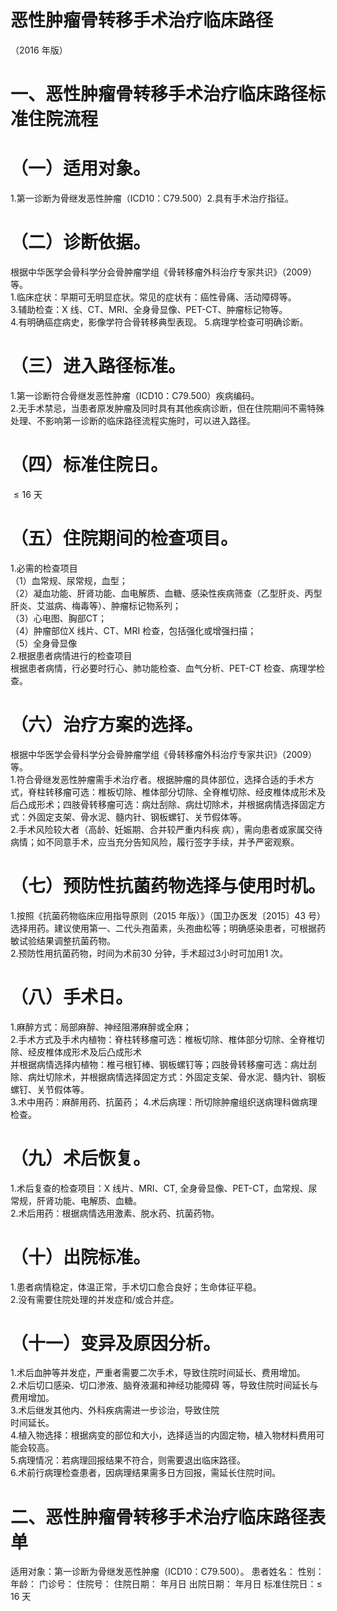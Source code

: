 # 恶性肿瘤骨转移手术治疗临床路径  
（2016 年版）  
# 一、恶性肿瘤骨转移手术治疗临床路径标准住院流程  
# （一）适用对象。  
1.第一诊断为骨继发恶性肿瘤（ICD10：C79.500）2.具有手术治疗指征。  
# （二）诊断依据。  
根据中华医学会骨科学分会骨肿瘤学组《骨转移瘤外科治疗专家共识》（2009）等。  
1.临床症状：早期可无明显症状。常见的症状有：癌性骨痛、活动障碍等。  
3.辅助检查：X 线、CT、MRI、全身骨显像、PET-CT、肿瘤标记物等。  
4.有明确癌症病史，影像学符合骨转移典型表现。 5.病理学检查可明确诊断。  
# （三）进入路径标准。  
1.第一诊断符合骨继发恶性肿瘤（ICD10：C79.500）疾病编码。  
2.无手术禁忌，当患者原发肿瘤及同时具有其他疾病诊断，但在住院期间不需特殊处理、不影响第一诊断的临床路径流程实施时，可以进入路径。  
# （四）标准住院日。  
${\leqslant}16$ 天  
# （五）住院期间的检查项目。  
1.必需的检查项目  
（1）血常规、尿常规，血型；  
（2）凝血功能、肝肾功能、血电解质、血糖、感染性疾病筛查（乙型肝炎、丙型肝炎、艾滋病、梅毒等）、肿瘤标记物系列；  
（3）心电图、胸部CT；  
（4）肿瘤部位X 线片、CT、MRI 检查，包括强化或增强扫描；  
（5）全身骨显像  
2.根据患者病情进行的检查项目  
根据患者病情，行必要时行心、肺功能检查、血气分析、PET-CT 检查、病理学检查。  
# （六）治疗方案的选择。  
根据中华医学会骨科学分会骨肿瘤学组《骨转移瘤外科治疗专家共识》（2009）等。  
1.符合骨继发恶性肿瘤需手术治疗者。根据肿瘤的具体部位，选择合适的手术方式，脊柱转移瘤可选：椎板切除、椎体部分切除、全脊椎切除、经皮椎体成形术及后凸成形术；四肢骨转移瘤可选：病灶刮除、病灶切除术，并根据病情选择固定方式：外固定支架、骨水泥、髓内针、钢板螺钉、关节假体等。  
2.手术风险较大者（高龄、妊娠期、合并较严重内科疾 病），需向患者或家属交待病情；如不同意手术，应当充分告知风险，履行签字手续，并予严密观察。  
# （七）预防性抗菌药物选择与使用时机。  
1.按照《抗菌药物临床应用指导原则（2015 年版）》（国卫办医发〔2015〕43 号）选择用药。建议使用第一、二代头孢菌素，头孢曲松等；明确感染患者，可根据药敏试验结果调整抗菌药物。  
2.预防性用抗菌药物，时间为术前30 分钟，手术超过3小时可加用1 次。  
# （八）手术日。  
1.麻醉方式：局部麻醉、神经阻滞麻醉或全麻；  
2.手术方式及手术内植物：脊柱转移瘤可选：椎板切除、椎体部分切除、全脊椎切除、经皮椎体成形术及后凸成形术  
并根据病情选择内植物：椎弓根钉棒、钢板螺钉等；四肢骨转移瘤可选：病灶刮除、病灶切除术，并根据病情选择固定方式：外固定支架、骨水泥、髓内针、钢板螺钉、关节假体等。  
3.术中用药：麻醉用药、抗菌药； 4.术后病理：所切除肿瘤组织送病理科做病理检查。  
# （九）术后恢复。  
1.术后复查的检查项目：X 线片、MRI、CT, 全身骨显像、PET-CT，血常规、尿常规，肝肾功能、电解质、血糖。  
2.术后用药：根据病情选用激素、脱水药、抗菌药物。  
# （十）出院标准。  
1.患者病情稳定，体温正常，手术切口愈合良好；生命体征平稳。  
2.没有需要住院处理的并发症和/或合并症。  
# （十一）变异及原因分析。  
1.术后血肿等并发症，严重者需要二次手术，导致住院时间延长、费用增加。  
2.术后切口感染、切口渗液、脑脊液漏和神经功能障碍 等，导致住院时间延长与费用增加。  
3.术后继发其他内、外科疾病需进一步诊治，导致住院  
时间延长。  
4.植入物选择：根据病变的部位和大小，选择适当的内固定物，植入物材料费用可能会较高。  
5.病理情况：若病理回报结果不符合，则需要退出临床路径。  
6.术前行病理检查患者，因病理结果需多日方回报，需延长住院时间。  
# 二、恶性肿瘤骨转移手术治疗临床路径表单  
适用对象：第一诊断为骨继发恶性肿瘤（ICD10：C79.500）。 患者姓名：            性别：     年龄：       门诊号：       住院号：        住院日期：    年月日   出院日期：    年月日  标准住院日：$\leqslant\!16$ 天  
